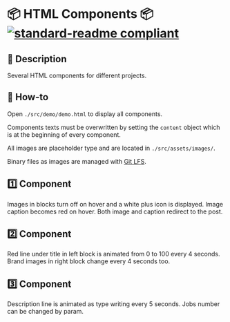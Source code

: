 # 📦 HTML Components 📦 [![standard-readme compliant](https://img.shields.io/badge/readme%20style-standard-brightgreen.svg?style=flat-square)](https://github.com/RichardLitt/standard-readme)

## 🔖 Description

Several HTML components for different projects.

## 📖 How-to

Open `./src/demo/demo.html` to display all components.

Components texts must be overwritten by setting the `content` object which is at the beginning of every component.

All images are placeholder type and are located in `./src/assets/images/`.

Binary files as images are managed with [Git LFS](https://git-lfs.github.com/).

## 1️⃣ Component

Images in blocks turn off on hover and a white plus icon is displayed. Image caption becomes red on hover. Both image and caption redirect to the post.

## 2️⃣ Component

Red line under title in left block is animated from 0 to 100 every 4 seconds. Brand images in right block change every 4 seconds too.

## 3️⃣ Component

Description line is animated as type writing every 5 seconds. Jobs number can be changed by param.
